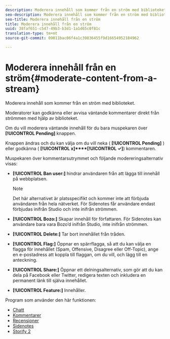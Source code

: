 ```yaml
---
description: Moderera innehåll som kommer från en ström med biblioteket.
seo-description: Moderera innehåll som kommer från en ström med biblioteket.
seo-title: Moderera innehåll från en ström
title: Moderera innehåll från en ström
uuid: 38faf651-c547-49b3-b3d1-1a1d65c0f81c
translation-type: tm+mt
source-git-commit: 09011bac06f4a1c39836455f9d16654952184962

---
```



# Moderera innehåll från en ström{#moderate-content-from-a-stream}

Moderera innehåll som kommer från en ström med biblioteket.

Moderatorer kan godkänna eller avvisa väntande kommentarer direkt från strömmen med hjälp av biblioteket.

Om du vill moderera väntande innehåll för du bara muspekaren över **[!UICONTROL Pending]** knappen.

Knappen ändras och du kan välja om du vill neka ( **[!UICONTROL Pending]** ) eller godkänna ( **[!UICONTROL x]****[!UICONTROL ✓]**) kommentaren.

Muspekaren över kommentarsutrymmet och följande modereringsalternativ visas:

* **[!UICONTROL Ban user:]** hindrar användaren från att lägga till innehåll på webbplatsen.

   >[!NOTE]
   >
   >Det här alternativet är platsspecifikt och kommer inte att förbjuda användaren från hela nätverket. För Sidenotes får användare endast förbjudas inifrån Studio och inte inifrån strömmen.

* **[!UICONTROL Bozo:]** Skapar innehåll för författaren. För Sidenotes kan användare bara vara Bozo’d inifrån Studio, inte inifrån strömmen.
* **[!UICONTROL Delete:]** Tar bort innehållet från tråden.
* **[!UICONTROL Flag:]** Öppnar en spärrflagga, så att du kan välja en flagga för innehållet (Spam, Offensive, Disagree eller Off-Topic), ange en e-postadress att koppla till flaggan, om du vill, och lägg till en anteckning.
* **[!UICONTROL Share:]** Öppnar ett delningsalternativ, som gör att du kan dela på Facebook eller Twitter, redigera texten och inkludera en permanent länk till själva innehållet.
* **[!UICONTROL Feature:]** Innehåller.



Program som använder den här funktionen:

* [Chatt](/help/using/c-about-apps/c-chat-app/c-chat-app.md#c_chat_app)
* [Kommentarer](/help/using/c-about-apps/c-comments/c-comments.md)
* [Recensioner](/help/using/c-about-apps/c-reviews-app/c-reviews-app.md#c_reviews_app)
* [Sidenotes](/help/using/c-about-apps/c-sidenotes-app/c-sidenotes-app.md#c_sidenotes_app)
* [Storify 2](/help/using/c-about-apps/c-storify2/c-storify2.md#c_storify2)

